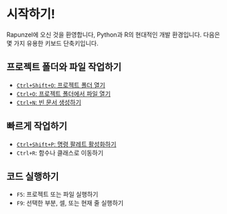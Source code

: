 # 시작하기!

Rapunzel에 오신 것을 환영합니다, Python과 R의 현대적인 개발 환경입니다. 다음은 몇 가지 유용한 키보드 단축키입니다.

## 프로젝트 폴더와 파일 작업하기

- [`Ctrl+Shift+O`: 프로젝트 폴더 열기](opensesame://event.rapunzel_welcome_open_folders)
- [`Ctrl+O`: 프로젝트 폴더에서 파일 열기](opensesame://event.rapunzel_welcome_open_files)
- [`Ctrl+N`: 빈 문서 생성하기](opensesame://event.ide_new_file)

## 빠르게 작업하기

- [`Ctrl+Shift+P`: 명령 팔레트 활성화하기](opensesame://event.command_palette_activate)
- `Ctrl+R`: 함수나 클래스로 이동하기

## 코드 실행하기

- `F5`: 프로젝트 또는 파일 실행하기
- `F9`: 선택한 부분, 셀, 또는 현재 줄 실행하기